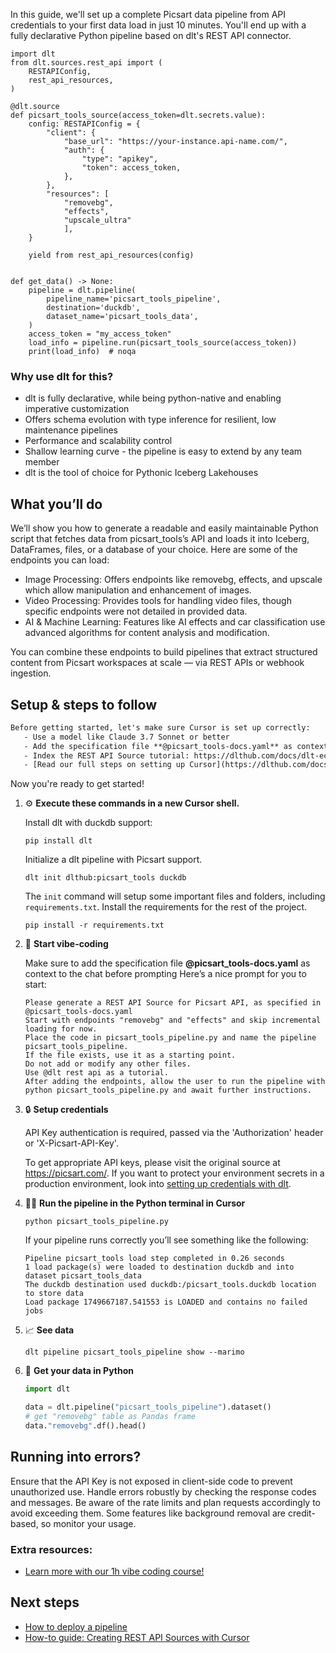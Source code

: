 In this guide, we'll set up a complete Picsart data pipeline from API credentials to your first data load in just 10 minutes. You'll end up with a fully declarative Python pipeline based on dlt's REST API connector.

```python-outcome
import dlt
from dlt.sources.rest_api import (
    RESTAPIConfig,
    rest_api_resources,
)

@dlt.source
def picsart_tools_source(access_token=dlt.secrets.value):
    config: RESTAPIConfig = {
        "client": {
            "base_url": "https://your-instance.api-name.com/",
            "auth": {
                "type": "apikey",
                "token": access_token,
            },
        },
        "resources": [
            "removebg",
            "effects",
            "upscale_ultra"
            ],
    }

    yield from rest_api_resources(config)


def get_data() -> None:
    pipeline = dlt.pipeline(
        pipeline_name='picsart_tools_pipeline',
        destination='duckdb',
        dataset_name='picsart_tools_data', 
    )
    access_token = "my_access_token"
    load_info = pipeline.run(picsart_tools_source(access_token))
    print(load_info)  # noqa
```

### Why use dlt for this?

- dlt is fully declarative, while being python-native and enabling imperative customization
- Offers schema evolution with type inference for resilient, low maintenance pipelines
- Performance and scalability control
- Shallow learning curve - the pipeline is easy to extend by any team member
- dlt is the tool of choice for Pythonic Iceberg Lakehouses

## What you’ll do

We’ll show you how to generate a readable and easily maintainable Python script that fetches data from picsart_tools’s API and loads it into Iceberg, DataFrames, files, or a database of your choice. Here are some of the endpoints you can load:

- Image Processing: Offers endpoints like removebg, effects, and upscale which allow manipulation and enhancement of images.
- Video Processing: Provides tools for handling video files, though specific endpoints were not detailed in provided data.
- AI & Machine Learning: Features like AI effects and car classification use advanced algorithms for content analysis and modification.

You can combine these endpoints to build pipelines that extract structured content from Picsart workspaces at scale — via REST APIs or webhook ingestion.

## Setup & steps to follow

```default
Before getting started, let's make sure Cursor is set up correctly:
   - Use a model like Claude 3.7 Sonnet or better
   - Add the specification file **@picsart_tools-docs.yaml** as context
   - Index the REST API Source tutorial: https://dlthub.com/docs/dlt-ecosystem/verified-sources/rest_api/ and add it to context as **@dlt rest api**
   - [Read our full steps on setting up Cursor](https://dlthub.com/docs/dlt-ecosystem/llm-tooling/cursor-restapi#23-configuring-cursor-with-documentation)
```

Now you're ready to get started! 

1. ⚙️ **Execute these commands in a new Cursor shell.**
    
    Install dlt with duckdb support:
    ```shell
    pip install dlt
    ```

    Initialize a dlt pipeline with Picsart support.
    ```shell
    dlt init dlthub:picsart_tools duckdb
    ```

    The `init` command will setup some important files and folders, including `requirements.txt`. Install the requirements for the rest of the project.
    ```shell
    pip install -r requirements.txt
    ```
    
2. 🤠 **Start vibe-coding**
    
    Make sure to add the specification file **@picsart_tools-docs.yaml** as context to the chat before prompting
    Here’s a nice prompt for you to start: 
    
    ```prompt
    Please generate a REST API Source for Picsart API, as specified in @picsart_tools-docs.yaml 
    Start with endpoints "removebg" and "effects" and skip incremental loading for now. 
    Place the code in picsart_tools_pipeline.py and name the pipeline picsart_tools_pipeline. 
    If the file exists, use it as a starting point. 
    Do not add or modify any other files. 
    Use @dlt rest api as a tutorial. 
    After adding the endpoints, allow the user to run the pipeline with python picsart_tools_pipeline.py and await further instructions.
    ```

    
3. 🔒 **Setup credentials** 
    
    API Key authentication is required, passed via the 'Authorization' header or 'X-Picsart-API-Key'.
    
    To get appropriate API keys, please visit the original source at https://picsart.com/.
    If you want to protect your environment secrets in a production environment, look into [setting up credentials with dlt](https://dlthub.com/docs/walkthroughs/add_credentials).
    
4. 🏃‍♀️ **Run the pipeline in the Python terminal in Cursor**
    
    ```shell
    python picsart_tools_pipeline.py
    ```
    
    If your pipeline runs correctly you’ll see something like the following:
    
    ```shell
    Pipeline picsart_tools load step completed in 0.26 seconds
    1 load package(s) were loaded to destination duckdb and into dataset picsart_tools_data
    The duckdb destination used duckdb:/picsart_tools.duckdb location to store data
    Load package 1749667187.541553 is LOADED and contains no failed jobs
    ```
    
5. 📈 **See data**
    
    ```shell
    dlt pipeline picsart_tools_pipeline show --marimo
    ```
    
6. 🐍 **Get your data in Python**
    
    ```python
    import dlt

   data = dlt.pipeline("picsart_tools_pipeline").dataset()
   # get "removebg" table as Pandas frame
   data."removebg".df().head()
    ```

## Running into errors?

Ensure that the API Key is not exposed in client-side code to prevent unauthorized use. Handle errors robustly by checking the response codes and messages. Be aware of the rate limits and plan requests accordingly to avoid exceeding them. Some features like background removal are credit-based, so monitor your usage.

### Extra resources:

- [Learn more with our 1h vibe coding course!](https://www.youtube.com/watch?v=GGid70rnJuM)

## Next steps

- [How to deploy a pipeline](https://dlthub.com/docs/walkthroughs/deploy-a-pipeline)
- [How-to guide: Creating REST API Sources with Cursor](https://dlthub.com/docs/dlt-ecosystem/llm-tooling/cursor-restapi)